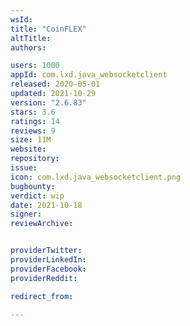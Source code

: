 ```yaml
---
wsId: 
title: "CoinFLEX"
altTitle: 
authors:

users: 1000
appId: com.lxd.java_websocketclient
released: 2020-05-01
updated: 2021-10-29
version: "2.6.83"
stars: 3.6
ratings: 14
reviews: 9
size: 11M
website: 
repository: 
issue: 
icon: com.lxd.java_websocketclient.png
bugbounty: 
verdict: wip
date: 2021-10-18
signer: 
reviewArchive:


providerTwitter: 
providerLinkedIn: 
providerFacebook: 
providerReddit: 

redirect_from:

---
```



